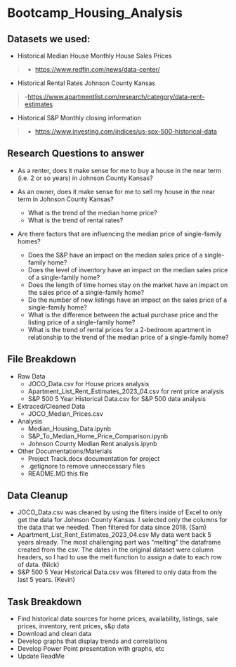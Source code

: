 # Bootcamp_Housing_Analysis

## Datasets we used:
-	Historical Median House Monthly House Sales Prices
>-	https://www.redfin.com/news/data-center/
-	Historical Rental Rates Johnson County Kansas
>-https://www.apartmentlist.com/research/category/data-rent-estimates
-	Historical S&P Monthly closing information
>-	https://www.investing.com/indices/us-spx-500-historical-data


## Research Questions to answer

- As a renter, does it make sense for me to buy a house in the near term (i.e. 2 or so years) in Johnson County Kansas?
- As an owner, does it make sense for me to sell my house in the near term in Johnson County Kansas?
    - What is the trend of the median home price?
    - What is the trend of rental rates?

- Are there factors that are influencing the median price of single-family homes?
    - Does the S&P have an impact on the median sales price of a single-family home?
    - Does the level of inventory have an impact on the median sales price of a single-family home?
    - Does the length of time homes stay on the market have an impact on the sales price of a single-family home?
    - Do the number of new listings have an impact on the sales price of a single-family home?
    - What is the difference between the actual purchase price and the listing price of a single-family home?
    - What is the trend of rental prices for a 2-bedroom apartment in relationship to the trend of the median price of a single-family home?

## File Breakdown
- Raw Data
    - JOCO_Data.csv for House prices analysis
    - Apartment_List_Rent_Estimates_2023_04.csv for rent price analysis
    - S&P 500 5 Year Historical Data.csv for S&P 500 data analysis
- Extraced/Cleaned Data
    - JOCO_Median_Prices.csv
- Analysis
    - Median_Housing_Data.ipynb
    - S&P_To_Median_Home_Price_Comparison.ipynb
    - Johnson County Median Rent analysis.ipynb
- Other Documentations/Materials
    - Project Track.docx documentation for project
    - .getignore to remove unneccessary files
    - README.MD this file

## Data Cleanup
- JOCO_Data.csv was cleaned by using the filters inside of Excel to only get the data for Johnson County Kansas. I selected only the columns for the data that we needed. Then filtered for data since 2018. (Sam)
- Apartment_List_Rent_Estimates_2023_04.csv My data went back 5 years already. The most challenging part was "melting" the dataframe created from the csv. The dates in the original dataset were column headers, so I had to use the melt function to assign a date to each row of data. (Nick)
- S&P 500 5 Year Historical Data.csv was filtered to only data from the last 5 years. (Kevin)

## Task Breakdown
- Find historical data sources for home prices, availability, listings, sale prices, inventory, rent prices, s&p data
- Download and clean data
- Develop graphs that display trends and correlations
- Develop Power Point presentation with graphs, etc
- Update ReadMe



